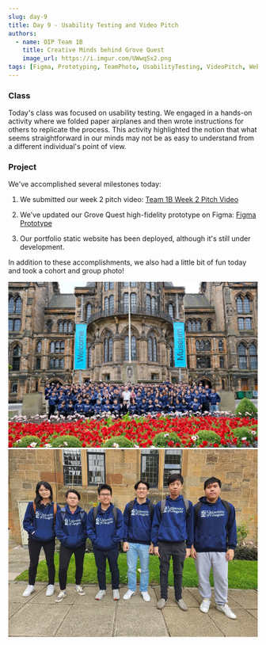 ```yaml
---
slug: day-9
title: Day 9 - Usability Testing and Video Pitch
authors:
  - name: OIP Team 1B
    title: Creative Minds behind Grove Quest
    image_url: https://i.imgur.com/UWwqSx2.png
tags: [Figma, Prototyping, TeamPhoto, UsabilityTesting, VideoPitch, WebDesign]
---
```


### Class

Today's class was focused on usability testing. We engaged in a hands-on activity where we folded paper airplanes and then wrote instructions for others to replicate the process. This activity highlighted the notion that what seems straightforward in our minds may not be as easy to understand from a different individual's point of view.

### Project

We've accomplished several milestones today:

1. We submitted our week 2 pitch video:
   [Team 1B Week 2 Pitch Video](https://www.youtube.com/watch?v=WGzO_sA88Ik&ab_channel=YeeKitGoh)

2. We've updated our Grove Quest high-fidelity prototype on Figma:
   [Figma Prototype](https://www.figma.com/file/cpZj0jrg4ur1OmgpHpMLsD/Grove-Quest-App-UI?type=design&node-id=1048-2807&mode=design)

3. Our portfolio static website has been deployed, although it's still under development.

In addition to these accomplishments, we also had a little bit of fun today and took a cohort and group photo!

![Cohort Photo](../static/img/blog/day9_cohort_photo.png)
![Group Photo](../static/img/blog/day9_group_photo.png)
